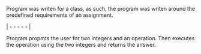 Program was writen for a class, as such, the program was writen around 
the predefined requirements of an assignment.

| - - - - - |

Program propmts the user for two integers and an operation. Then 
executes the operation using the two integers and returns the answer.
